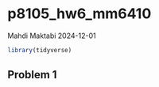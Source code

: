 p8105_hw6_mm6410
================
Mahdi Maktabi
2024-12-01

``` r
library(tidyverse)
```

## Problem 1

